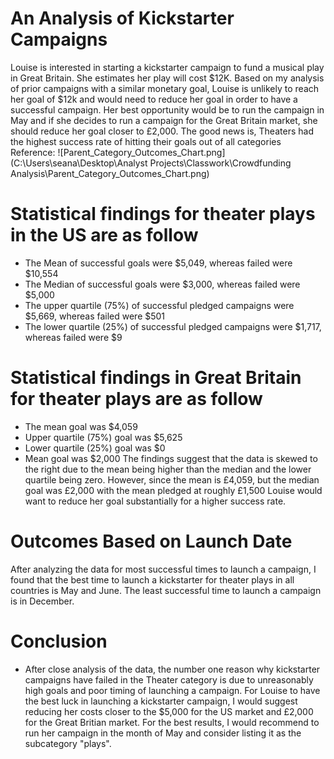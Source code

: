 # An Analysis of Kickstarter Campaigns
Louise is interested in starting a kickstarter campaign to fund a musical play in Great Britain. She estimates her play will cost $12K.
Based on my analysis of prior campaigns with a similar monetary goal, Louise is unlikely to reach her goal of $12k and would need to reduce her goal in order to have a successful campaign. Her best opportunity would be to run the campaign in May and if she decides to run a campaign for the Great Britain market, she should reduce her goal closer to £2,000. The good news is, Theaters had the highest success rate of hitting their goals out of all categories 
Reference: ![Parent_Category_Outcomes_Chart.png](C:\Users\seana\Desktop\Analyst Projects\Classwork\Crowdfunding Analysis\Parent_Category_Outcomes_Chart.png)
# Statistical findings for theater plays in the US are as follow
* The Mean of successful goals were $5,049, whereas failed were $10,554
* The Median of successful goals were $3,000, whereas failed were $5,000
* The upper quartile (75%) of successful pledged campaigns were $5,669, whereas failed were $501
* The lower quartile (25%) of successful pledged campaigns were $1,717, whereas failed were $9
# Statistical findings in Great Britain for theater plays are as follow
* The mean goal was $4,059
* Upper quartile (75%) goal was $5,625
* Lower quartile (25%) goal was $0
* Mean goal was $2,000
The findings suggest that the data is skewed to the right due to the mean being higher than the median and the lower quartile being zero. However, since the mean is £4,059, but the median goal was £2,000 with the mean pledged at roughly £1,500 Louise would want to reduce her goal substantially for a higher success rate.
# Outcomes Based on Launch Date
After analyzing the data for most successful times to launch a campaign, I found that the best time to launch a kickstarter for theater plays in all countries is May and June. The least successful time to launch a campaign is in December.
# Conclusion
* After close analysis of the data, the number one reason why kickstarter campaigns have failed in the Theater category is due to unreasonably high goals and poor timing of launching a campaign. For Louise to have the best luck in launching a kickstarter campaign, I would suggest reducing her costs closer to the $5,000 for the US market and £2,000 for the Great Britian market. For the best results, I would recommend to run her campaign in the month of May and consider listing it as the subcategory "plays".
